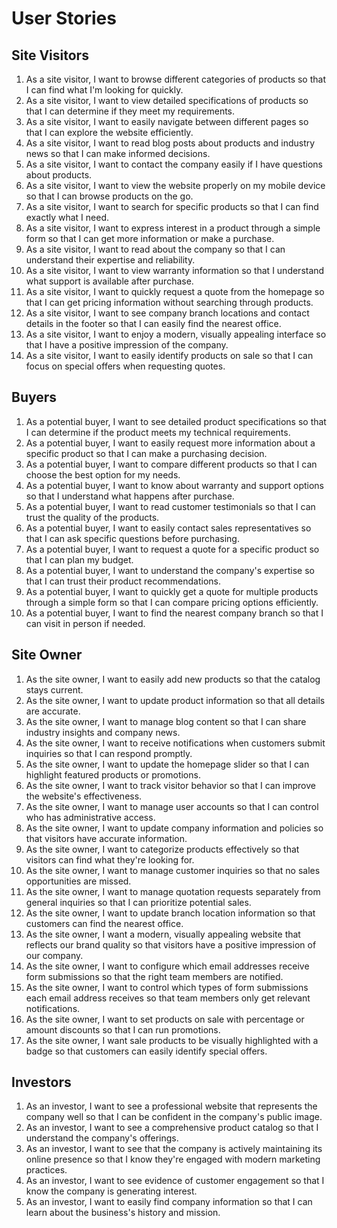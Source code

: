 # User Stories

## Site Visitors

1. As a site visitor, I want to browse different categories of products so that I can find what I'm looking for quickly.
2. As a site visitor, I want to view detailed specifications of products so that I can determine if they meet my requirements.
3. As a site visitor, I want to easily navigate between different pages so that I can explore the website efficiently.
4. As a site visitor, I want to read blog posts about products and industry news so that I can make informed decisions.
5. As a site visitor, I want to contact the company easily if I have questions about products.
6. As a site visitor, I want to view the website properly on my mobile device so that I can browse products on the go.
7. As a site visitor, I want to search for specific products so that I can find exactly what I need.
8. As a site visitor, I want to express interest in a product through a simple form so that I can get more information or make a purchase.
9. As a site visitor, I want to read about the company so that I can understand their expertise and reliability.
10. As a site visitor, I want to view warranty information so that I understand what support is available after purchase.
11. As a site visitor, I want to quickly request a quote from the homepage so that I can get pricing information without searching through products.
12. As a site visitor, I want to see company branch locations and contact details in the footer so that I can easily find the nearest office.
13. As a site visitor, I want to enjoy a modern, visually appealing interface so that I have a positive impression of the company.
14. As a site visitor, I want to easily identify products on sale so that I can focus on special offers when requesting quotes.

## Buyers

1. As a potential buyer, I want to see detailed product specifications so that I can determine if the product meets my technical requirements.
2. As a potential buyer, I want to easily request more information about a specific product so that I can make a purchasing decision.
3. As a potential buyer, I want to compare different products so that I can choose the best option for my needs.
4. As a potential buyer, I want to know about warranty and support options so that I understand what happens after purchase.
5. As a potential buyer, I want to read customer testimonials so that I can trust the quality of the products.
6. As a potential buyer, I want to easily contact sales representatives so that I can ask specific questions before purchasing.
7. As a potential buyer, I want to request a quote for a specific product so that I can plan my budget.
8. As a potential buyer, I want to understand the company's expertise so that I can trust their product recommendations.
9. As a potential buyer, I want to quickly get a quote for multiple products through a simple form so that I can compare pricing options efficiently.
10. As a potential buyer, I want to find the nearest company branch so that I can visit in person if needed.

## Site Owner

1. As the site owner, I want to easily add new products so that the catalog stays current.
2. As the site owner, I want to update product information so that all details are accurate.
3. As the site owner, I want to manage blog content so that I can share industry insights and company news.
4. As the site owner, I want to receive notifications when customers submit inquiries so that I can respond promptly.
5. As the site owner, I want to update the homepage slider so that I can highlight featured products or promotions.
6. As the site owner, I want to track visitor behavior so that I can improve the website's effectiveness.
7. As the site owner, I want to manage user accounts so that I can control who has administrative access.
8. As the site owner, I want to update company information and policies so that visitors have accurate information.
9. As the site owner, I want to categorize products effectively so that visitors can find what they're looking for.
10. As the site owner, I want to manage customer inquiries so that no sales opportunities are missed.
11. As the site owner, I want to manage quotation requests separately from general inquiries so that I can prioritize potential sales.
12. As the site owner, I want to update branch location information so that customers can find the nearest office.
13. As the site owner, I want a modern, visually appealing website that reflects our brand quality so that visitors have a positive impression of our company.
14. As the site owner, I want to configure which email addresses receive form submissions so that the right team members are notified.
15. As the site owner, I want to control which types of form submissions each email address receives so that team members only get relevant notifications.
16. As the site owner, I want to set products on sale with percentage or amount discounts so that I can run promotions.
17. As the site owner, I want sale products to be visually highlighted with a badge so that customers can easily identify special offers.

## Investors

1. As an investor, I want to see a professional website that represents the company well so that I can be confident in the company's public image.
2. As an investor, I want to see a comprehensive product catalog so that I understand the company's offerings.
3. As an investor, I want to see that the company is actively maintaining its online presence so that I know they're engaged with modern marketing practices.
4. As an investor, I want to see evidence of customer engagement so that I know the company is generating interest.
5. As an investor, I want to easily find company information so that I can learn about the business's history and mission.

